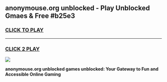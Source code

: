 
## anonymouse.org unblocked - Play Unblocked Gmaes & Free #b25e3
<h3>
<a href="https://news.freeplayer.one?title=anonymouse.org_unblocked&ref=24F">CLICK TO PLAY</a></h3>
<hr>

<h3>
<a href="https://news.freeplayer.one?title=anonymouse.org_unblocked&ref=24F">CLICK 2 PLAY</a>
  
</h3>

<a href="https://news.freeplayer.one?title=anonymouse.org_unblocked&ref=24F/"><img src="https://clearcache.store/games.png"></a>


**anonymouse.org unblocked games unblocked: Your Gateway to Fun and Accessible Online Gaming**
